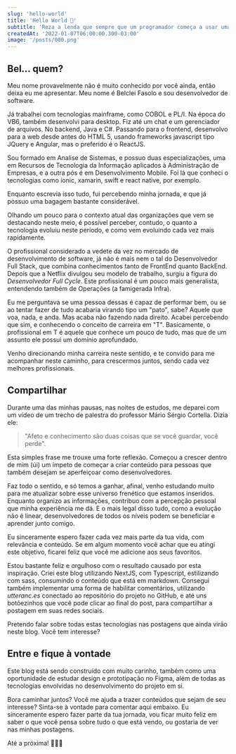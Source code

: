 ```yaml
---
slug: 'hello-world'
title: 'Hello World 🥳'
subtitle: 'Reza a lenda que sempre que um programador começa a usar uma nova tecnologia, para ter sorte em sua nova empreitada, deve iniciar com "Hello World". Eu é que não ia ser bobo de arriscar logo agora com meu blog, né? Deixa pro próximo framework javascript que eu for testar.'
createdAt: '2022-01-07T06:00:00.300-03:00'
image: '/posts/000.png'
---
```


## Bel... quem?

Meu nome provavelmente não é muito conhecido por você ainda, então deixa eu me apresentar. Meu nome é Belclei Fasolo e sou desenvolvedor de software.

Já trabalhei com tecnologias mainframe, como COBOL e PL/I. Na época do VB6, também desenvolvi para desktop. Fiz até um chat e um gerenciador de arquivos.
No backend, Java e C#. Passando para o frontend, desenvolvo para a web desde antes do HTML 5, usando frameworks javascript tipo JQuery e Angular, mas o preferido é o ReactJS.

Sou formado em Analise de Sistemas, e possuo duas especializações, uma em Recursos de Tecnologia da Informação aplicados à Administração de Empresas, e a outra pós é em Desenvolvimento Mobile. Foi lá que conheci o tecnologias como ionic, xamarin, swift e react native, por exemplo.

Enquanto escrevia isso tudo, fui percebendo minha jornada, e que já possuo uma bagagem bastante considerável.

Olhando um pouco para o contexto atual das organizações que vem se destacando neste meio, é possível perceber, contudo, o quanto a tecnologia evoluiu neste período, e como vem evoluindo cada vez mais rapidamente.

O profissional considerado a vedete da vez no mercado de desenvolvimento de software, já não é mais nem o tal do Desenvolvedor Full Stack, que combina conhecimentos tanto de FrontEnd quanto BackEnd. Depois que a Netflix divulgou seu modelo de trabalho, surgiu a figura do _Desenvolvedor Full Cycle_. Este profissional é um pouco mais generalista, entendendo também de Operações (a famigerada Infra).

Eu me perguntava se uma pessoa dessas é capaz de performar bem, ou se ao tentar fazer de tudo acabaria virando tipo um "pato", sabe? Aquele que voa, nada, e anda. Mas acaba não fazendo nada direito. Acabei percebendo que sim, e conhecendo o conceito de carreira em "T". Basicamente, o profissional em T é aquele que conhece um pouco de tudo, mas que de um assunto ele possui um domínio aprofundado.

Venho direcionando minha carreira neste sentido, e te convido para me acompanhar neste caminho, para crescermos juntos, sendo cada vez melhores profissionais.

## Compartilhar

Durante uma das minhas pausas, nas noites de estudos, me deparei com um vídeo de um trecho de palestra do professor Mário Sérgio Cortella. Dizia ele:

> "Afeto e conhecimento são duas coisas que se você guardar, você perde".

Esta simples frase me trouxe uma forte reflexão. Começou a crescer dentro de mim (úi) um ímpeto de começar a criar conteúdo para pessoas que também desejam se aperfeiçoar como desenvolvedores.

Faz todo o sentido, e só temos a ganhar, afinal, venho estudando muito para me atualizar sobre esse universo frenético que estamos inseridos. Enquanto organizo as informações, contribuo com a percepção pessoal que minha experiência me dá. E o mais legal disso tudo, como a evolução não é linear, desenvolvedores de todos os níveis podem se beneficiar e aprender junto comigo.

Eu sinceramente espero fazer cada vez mais parte da tua vida, com relevância e conteúdo. Se em algum momento você achar que eu atingi este objetivo, ficarei feliz que você me adicione aos seus favoritos.

Estou bastante feliz e orgulhoso com o resultado causado por esta inspiração. Criei este blog utilizando NextJS, com Typescript, estilizando com sass, consumindo o conteúdo que está em markdown. Consegui também implementar uma forma de habilitar comentários, utilizando _utteranc.es_ conectado ao repositório do projeto no GitHub, e até uns botõezinhos que você pode clicar ao final do post, para compartilhar a postagem em suas redes sociais.

Pretendo falar sobre todas estas tecnologias nas postagens que ainda virão neste blog. Você tem interesse?

## Entre e fique à vontade

Este blog está sendo construído com muito carinho, também como uma oportunidade de estudar design e prototipação no Figma, além de todas as tecnologias envolvidas no desenvolvimento do projeto em si.

Bora caminhar juntos? Você me ajuda a trazer conteúdos que sejam de seu interesse? Sinta-se à vontade para comentar aqui embaixo. Eu sinceramente espero fazer parte da tua jornada, vou ficar muito feliz em saber o que você pensa sobre tudo o que está vendo, ou gostaria de ver nas minhas postagens.

Até a próxima! 👨🏻‍💻
